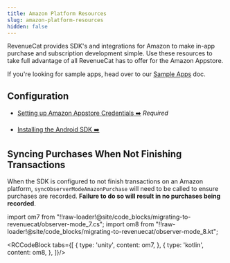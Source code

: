 ```yaml
---
title: Amazon Platform Resources
slug: amazon-platform-resources
hidden: false
---
```


RevenueCat provides SDK's and integrations for Amazon to make in-app purchase and subscription development simple. Use these resources to take full advantage of all RevenueCat has to offer for the Amazon Appstore.

If you're looking for sample apps, head over to our [Sample Apps](/platform-resources/sample-apps) doc.

## Configuration

- [Setting up Amazon Appstore Credentials ➡️](/service-credentials/amazon-appstore-credentials)
  _Required_

- [Installing the Android SDK ➡️](/getting-started/installation/android)

## Syncing Purchases When Not Finishing Transactions

When the SDK is configured to not finish transactions on an Amazon platform, `syncObserverModeAmazonPurchase` will need to be called to ensure purchases are recorded. **Failure to do so will result in no purchases being recorded**.

import om7 from "!!raw-loader!@site/code_blocks/migrating-to-revenuecat/observer-mode_7.cs";
import om8 from "!!raw-loader!@site/code_blocks/migrating-to-revenuecat/observer-mode_8.kt";

<RCCodeBlock tabs={[
    {
        type: 'unity',
        content: om7,
    },
    {
        type: 'kotlin',
        content: om8,
    },
]}/>